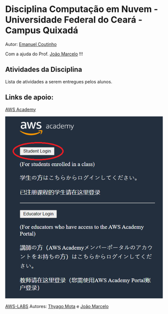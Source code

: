 # Disciplina Computação em Nuvem - Universidade Federal do Ceará - Campus Quixadá

Autor: [Emanuel Coutinho](https://github.com/emanuelcoutinho)

Com a ajuda do Prof. [João Marcelo](https://github.com/jmhal) !!!

## Atividades da Disciplina

Lista de atividades a serem entregues pelos alunos.

## Links de apoio:

[AWS Academy](https://www.awsacademy.com/LMS_Login)

![Login AWSAcademy](imagens/awsacademy1.png)

[AWS-LABS](https://github.com/thyagomota/aws-labs)
Autores: [Thyago Mota](https://github.com/thyagomota) e [João Marcelo](https://github.com/jmhal)

